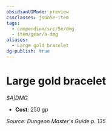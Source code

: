 ```yaml
---
obsidianUIMode: preview
cssclasses: json5e-item
tags:
  - compendium/src/5e/dmg
  - item/gear/a-dmg
aliases:
  - Large gold bracelet
dg-publish: true
---
```

# Large gold bracelet
*$A|DMG*  

- **Cost**: 250 gp

*Source: Dungeon Master's Guide p. 135*
